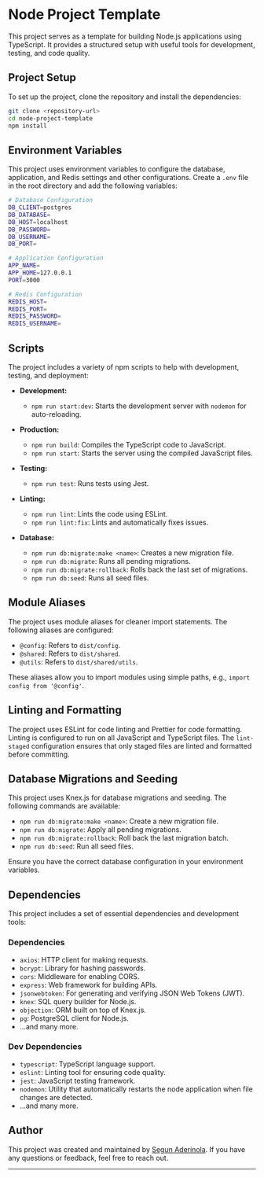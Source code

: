 # Node Project Template

This project serves as a template for building Node.js applications using TypeScript. It provides a structured setup with useful tools for development, testing, and code quality.

## Project Setup

To set up the project, clone the repository and install the dependencies:

```bash
git clone <repository-url>
cd node-project-template
npm install
```

## Environment Variables

This project uses environment variables to configure the database, application, and Redis settings and other configurations. Create a `.env` file in the root directory and add the following variables:

```bash
# Database Configuration
DB_CLIENT=postgres
DB_DATABASE=
DB_HOST=localhost
DB_PASSWORD=
DB_USERNAME=
DB_PORT=

# Application Configuration
APP_NAME=
APP_HOME=127.0.0.1
PORT=3000

# Redis Configuration
REDIS_HOST=
REDIS_PORT=
REDIS_PASSWORD=
REDIS_USERNAME=
```

## Scripts

The project includes a variety of npm scripts to help with development, testing, and deployment:

- **Development:**
  - `npm run start:dev`: Starts the development server with `nodemon` for auto-reloading.
- **Production:**

  - `npm run build`: Compiles the TypeScript code to JavaScript.
  - `npm run start`: Starts the server using the compiled JavaScript files.

- **Testing:**
  - `npm run test`: Runs tests using Jest.
- **Linting:**

  - `npm run lint`: Lints the code using ESLint.
  - `npm run lint:fix`: Lints and automatically fixes issues.

- **Database:**
  - `npm run db:migrate:make <name>`: Creates a new migration file.
  - `npm run db:migrate`: Runs all pending migrations.
  - `npm run db:migrate:rollback`: Rolls back the last set of migrations.
  - `npm run db:seed`: Runs all seed files.

## Module Aliases

The project uses module aliases for cleaner import statements. The following aliases are configured:

- `@config`: Refers to `dist/config`.
- `@shared`: Refers to `dist/shared`.
- `@utils`: Refers to `dist/shared/utils`.

These aliases allow you to import modules using simple paths, e.g., `import config from '@config'`.

## Linting and Formatting

The project uses ESLint for code linting and Prettier for code formatting. Linting is configured to run on all JavaScript and TypeScript files. The `lint-staged` configuration ensures that only staged files are linted and formatted before committing.

## Database Migrations and Seeding

This project uses Knex.js for database migrations and seeding. The following commands are available:

- `npm run db:migrate:make <name>`: Create a new migration file.
- `npm run db:migrate`: Apply all pending migrations.
- `npm run db:migrate:rollback`: Roll back the last migration batch.
- `npm run db:seed`: Run all seed files.

Ensure you have the correct database configuration in your environment variables.

## Dependencies

This project includes a set of essential dependencies and development tools:

### Dependencies

- `axios`: HTTP client for making requests.
- `bcrypt`: Library for hashing passwords.
- `cors`: Middleware for enabling CORS.
- `express`: Web framework for building APIs.
- `jsonwebtoken`: For generating and verifying JSON Web Tokens (JWT).
- `knex`: SQL query builder for Node.js.
- `objection`: ORM built on top of Knex.js.
- `pg`: PostgreSQL client for Node.js.
- ...and many more.

### Dev Dependencies

- `typescript`: TypeScript language support.
- `eslint`: Linting tool for ensuring code quality.
- `jest`: JavaScript testing framework.
- `nodemon`: Utility that automatically restarts the node application when file changes are detected.
- ...and many more.

## Author

This project was created and maintained by [Segun Aderinola](https://segunaderinola.com/). If you have any questions or feedback, feel free to reach out.

---
